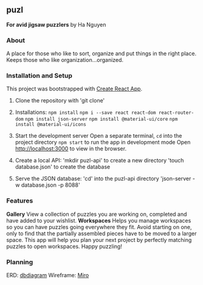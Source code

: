## puzl
**For avid jigsaw puzzlers**
by Ha Nguyen

### About
A place for those who like to sort, organize and put things in the right place. Keeps those who like organization...organized.

### Installation and Setup
This project was bootstrapped with [Create React App](https://github.com/facebook/create-react-app).

1. Clone the repository with 'git clone'
1. Installations: 
`npm install`
`npm i --save react react-dom react-router-dom` 
`npm install json-server` 
`npm install @material-ui/core` 
`npm install @material-ui/icons` 

1. Start the development server
Open a separate terminal, `cd` into the project directory 
`npm start` to run the app in development mode
Open [http://localhost:3000](http://localhost:3000) to view in the browser.

1. Create a local API: 
'mkdir puzl-api' to create a new directory
'touch database.json' to create the database

1. Serve the JSON database: 
'cd' into the puzl-api directory
'json-server -w database.json -p 8088' 

### Features
**Gallery**
View a collection of puzzles you are working on, completed and have added to your wishlist. 
**Workspaces**
Helps you manage workspaces so you can have puzzles going everywhere they fit. Avoid starting on one, only to find that the partially assembled pieces have to be moved to a larger space. This app will help you plan your next project by perfectly matching puzzles to open workspaces. Happy puzzling! 

### Planning
ERD: [dbdiagram](https://res.cloudinary.com/djxxamywv/image/upload/v1607649209/github/dbdiagram_puzl_ylr32j.pdf) 
Wireframe: [Miro](https://res.cloudinary.com/djxxamywv/image/upload/v1607650031/github/miro_puzl_z2ge6n.png) 
